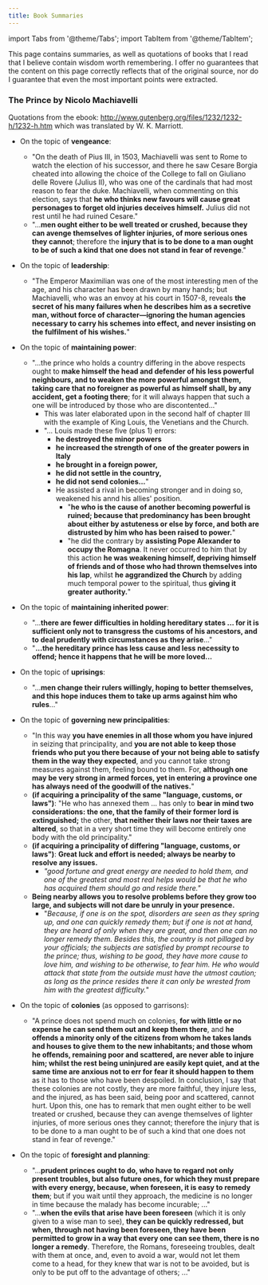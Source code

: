 ```yaml
---
title: Book Summaries
---
```


import Tabs from '@theme/Tabs';
import TabItem from '@theme/TabItem';

This page contains summaries, as well as quotations of books that I read that I believe contain wisdom worth remembering. I offer no guarantees that the content on this page correctly reflects that of the original source, nor do I guarantee that even the most important points were extracted. 

### The Prince by Nicolo Machiavelli
Quotations from the ebook: http://www.gutenberg.org/files/1232/1232-h/1232-h.htm which was translated by W. K. Marriott.

* On the topic of **vengeance**:
  * "On the death of Pius III, in 1503, Machiavelli was sent to Rome to watch the election of his successor, and there he saw Cesare Borgia cheated into allowing the choice of the College to fall on Giuliano delle Rovere (Julius II), who was one of the cardinals that had most reason to fear the duke. Machiavelli, when commenting on this election, says that **he who thinks new favours will cause great personages to forget old injuries deceives himself.** Julius did not rest until he had ruined Cesare."
  * "...**men ought either to be well treated or crushed, because they can avenge themselves of lighter injuries, of more serious ones they cannot**; therefore the **injury that is to be done to a man ought to be of such a kind that one does not stand in fear of revenge**."

* On the topic of **leadership**:
  * "The Emperor Maximilian was one of the most interesting men of the age, and his character has been drawn by many hands; but Machiavelli, who was an envoy at his court in 1507-8, reveals **the secret of his many failures when he describes him as a secretive man, without force of character—ignoring the human agencies necessary to carry his schemes into effect, and never insisting on the fulfilment of his wishes.**"

* On the topic of **maintaining power**:
  * "...the prince who holds a country differing in the above respects ought to **make himself the head and defender of his less powerful neighbours, and to weaken the more powerful amongst them, taking care that no foreigner as powerful as himself shall, by any accident, get a footing there**; for it will always happen that such a one will be introduced by those who are discontented..."
    * This was later elaborated upon in the second half of chapter III with the example of King Louis, the Venetians and the Church.
    * "... Louis made these five (plus 1) errors: 
      * **he destroyed the minor powers**
      * **he increased the strength of one of the greater powers in Italy**
      * **he brought in a foreign power,**
      * **he did not settle in the country,** 
      * **he did not send colonies...**"
      * He assisted a rival in becoming stronger and in doing so, weakened his annd his allies' position.
        * "**he who is the cause of another becoming powerful is ruined; because that predominancy has been brought about either by astuteness or else by force, and both are distrusted by him who has been raised to power.**"
        * "he did the contrary by **assisting Pope Alexander to occupy the Romagna**. It never occurred to him that by this action **he was weakening himself, depriving himself of friends and of those who had thrown themselves into his lap**, whilst **he aggrandized the Church** by adding much temporal power to the spiritual, thus **giving it greater authority.**"

* On the topic of **maintaining inherited power**:
  * "...**there are fewer difficulties in holding hereditary states ... for it is sufficient only not to transgress the customs of his ancestors, and to deal prudently with circumstances as they arise**..."
  * "**...the hereditary prince has less cause and less necessity to offend; hence it happens that he will be more loved...**
* On the topic of **uprisings**:
  * "...**men change their rulers willingly, hoping to better themselves, and this hope induces them to take up arms against him who rules**..."
* On the topic of **governing new principalities**:
  * "In this way **you have enemies in all those whom you have injured** in seizing that principality, and **you are not able to keep those friends who put you there because of your not being able to satisfy them in the way they expected**, and you cannot take strong measures against them, feeling bound to them. For, **although one may be very strong in armed forces, yet in entering a province one has always need of the goodwill of the natives.**"
  * **(if acquiring a principality of the same "language, customs, or laws")**: "He who has annexed them ... has only to **bear in mind two considerations: the one, that the family of their former lord is extinguished;** the other, **that neither their laws nor their taxes are altered**, so that in a very short time they will become entirely one body with the old principality."
  * **(if acquiring a principality of differing "language, customs, or laws")**: **Great luck and effort is needed; always be nearby to resolve any issues.**
    * *"good fortune and great energy are needed to hold them, and one of the greatest and most real helps would be that he who has acquired them should go and reside there."*
  * **Being nearby allows you to resolve problems before they grow too large, and subjects will not dare be unruly in your presence.** 
    *  "*Because, if one is on the spot, disorders are seen as they spring up, and one can quickly remedy them; but if one is not at hand, they are heard of only when they are great, and then one can no longer remedy them. Besides this, the country is not pillaged by your officials; the subjects are satisfied by prompt recourse to the prince; thus, wishing to be good, they have more cause to love him, and wishing to be otherwise, to fear him. He who would attack that state from the outside must have the utmost caution; as long as the prince resides there it can only be wrested from him with the greatest difficulty.*"
* On the topic of **colonies** (as opposed to garrisons):
  * "A prince does not spend much on colonies, **for with little or no expense he can send them out and keep them there**, and **he offends a minority only of the citizens from whom he takes lands and houses to give them to the new inhabitants; and those whom he offends, remaining poor and scattered, are never able to injure him; whilst the rest being uninjured are easily kept quiet, and at the same time are anxious not to err for fear it should happen to them** as it has to those who have been despoiled. In conclusion, I say that these colonies are not costly, they are more faithful, they injure less, and the injured, as has been said, being poor and scattered, cannot hurt. Upon this, one has to remark that men ought either to be well treated or crushed, because they can avenge themselves of lighter injuries, of more serious ones they cannot; therefore the injury that is to be done to a man ought to be of such a kind that one does not stand in fear of revenge."
* On the topic of **foresight and planning**:
  * "...**prudent princes ought to do, who have to regard not only present troubles, but also future ones, for which they must prepare with every energy, because, when foreseen, it is easy to remedy them**; but if you wait until they approach, the medicine is no longer in time because the malady has become incurable; ..."
  * "...**when the evils that arise have been foreseen** (which it is only given to a wise man to see), **they can be quickly redressed, but when, through not having been foreseen, they have been permitted to grow in a way that every one can see them, there is no longer a remedy**. Therefore, the Romans, foreseeing troubles, dealt with them at once, and, even to avoid a war, would not let them come to a head, for they knew that war is not to be avoided, but is only to be put off to the advantage of others; ..."